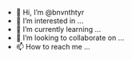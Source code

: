 - 👋 Hi, I’m @bnvnthtyr
- 👀 I’m interested in ...
- 🌱 I’m currently learning ...
- 💞️ I’m looking to collaborate on ...
- 📫 How to reach me ...

<!---
bnvnthtyr/bnvnthtyr is a ✨ special ✨ repository because its `README.md` (this file) appears on your GitHub profile.
You can click the Preview link to take a look at your changes.
--->
